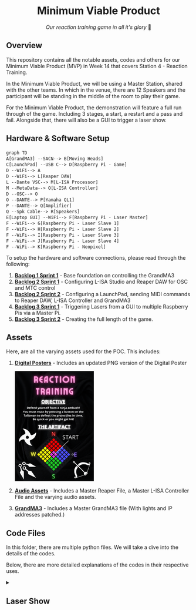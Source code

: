 <h1 align="center">
  Minimum Viable Product
</h1>

<p align="center">
  <i align="center">Our reaction training game in all it's glory </i>🤯
</p>

## Overview
This repository contains all the notable assets, codes and others for our Minimum Viable Product (MVP) in Week 14 that covers Station 4 - Reaction Training.

In the Minimum Viable Product, we will be using a Master Station, shared with the other teams. In which in the venue, there are 12 Speakers and the participant will be standing in the middle of the room to play their game.

For the Minimum Viable Product, the demonstration will feature a full run through of the game. Including 3 stages, a start, a restart and a pass and fail. Alongside that, there will also be a GUI to trigger a laser show.

## Hardware & Software Setup
```mermaid
graph TD
A[GrandMA3] --SACN--> B[Moving Heads]
C[LaunchPad] --USB C--> D[Raspberry Pi - Game]
D --WiFi--> A
D --WiFi--> L[Reaper DAW]
L --Dante VSC--> M[L-ISA Processor]
M --MetaData--> O[L-ISA Controller]
D --OSC--> O
O --DANTE--> P[Yamaha QL1]
P --DANTE--> Q[Amplifier]
Q --Spk Cable--> R[Speakers]
E[Laptop GUI] --WiFi--> F[Raspberry Pi - Laser Master]
F --WiFi--> G[Raspberry Pi - Laser Slave 1]
F --WiFi--> H[Raspberry Pi - Laser Slave 2]
F --WiFi--> I[Raspberry Pi - Laser Slave 3]
F --WiFi--> J[Raspberry Pi - Laser Slave 4]
F --WiFi--> K[Raspberry Pi - Neopixel]
```
To setup the hardware and software connections, please read through the following:
1. **[Backlog 1 Sprint 1](NYP-EGL314-MSP1/Backlog1%20Sprint1/B1S1.md)** - Base foundation on controlling the GrandMA3
2. **[Backlog 2 Sprint 1](NYP-EGL314-MSP1/Backlog%202%20Sprint1/B2S1.md)** - Configuring L-ISA Studio and Reaper DAW for OSC and MTC control
3. **[Backlog 2 Sprint 2](NYP-EGL314-MSP1/Backlog%202%20Sprint2/B2S2.md)** - Configuring a LaunchPad, sending MIDI commands to Reaper DAW, L-ISA Controller and GrandMA3
4. **[Backlog 3 Sprint 1](NYP-EGL314-MSP1/Backlog3%20Sprint1/B3S1.md)** - Triggering Lasers from a GUI to multiple Raspberry Pis via a Master Pi.
5. **[Backlog 3 Sprint 2](NYP-EGL314-MSP1/Backlog3%20Sprint2/B3S2.md)** - Creating the full length of the game.

## Assets
Here, are all the varying assets used for the POC. This includes:
1. **[Digital Posters](./Assets/Poster)** - Includes an updated PNG version of the Digital Poster

   <img src="./Assets/Poster.png" width =215px height=300px>
   
2. **[Audio Assets](./Assets/Audio%20Assets)** - Includes a Master Reaper File, a Master L-ISA Controller File and the varying audio assets.
3. **[GrandMA3](./Assets/GrandMA3)** - Includes a Master GrandMA3 file (With lights and IP addresses patched.)

## Code Files
In this folder, there are multiple python files. We will take a dive into the details of the codes.

Below, there are more detailed explanations of the codes in their respective uses.
<details><summary><h2>Laser Show</h2></summary>

In the laser show, it mainly revolves around [laser_gui.py](./laser_gui.py), [osclaser_server_V2.py](./osclaser_server_V2.py) and [osclaser_trigger_V2.py](./osclaser_trigger_V2.py).

For the laser show, this is how the code hierarchy would look like:
```mermaid
graph LR
A[laser_gui.py] --> B[osclaser_server_V2.py]
B --> C[osclaser_trigger_V2.py]
```
<details><summary><h3>laser_gui.py</h3></summary>
  
In laser_gui.py, there are a few things to note. Firstly, are the imports. Importing in the pythonosc library to be able to communicate with the Master Raspberry Pi and the Slave Raspberry Pi after. Also importing the [reaper_markers.py](./reaper_markers.py) code. These are all seen from lines 1 to 7.
  
```
from pythonosc import osc_server, dispatcher

from pythonosc import udp_client

import tkinter as tk

import reaper_markers

# import RPi.GPIO as GPIO

import time
```
With that, there is a need to set a send_addr, send_port and addr to be able to send a message to the Master Raspberry Pi, this can be seen from lines 131 to 133 where in this example, the send_addr is listed as `192.168.254.49`, then send_port listed as `2000` and the addr listed as `/print` which are the respective IP address and port of the Master Raspberry Pi
```
send_addr = "192.168.254.49"
send_port = 2000
addr = "/print"
```

Slightly late down in the code, there is another IP address and port used to send commands to a Neopixel LED Strip as well. This was set to `192.168.254.242` and the port is listed as `2005` following the functions above. This can be seen from lines 185 to 194.
```
def send_color(receiver_ip, receiver_port, r, g, b):  # Sends colour commands to the Neopixel
    client = udp_client.SimpleUDPClient(receiver_ip, receiver_port) 
    client.send_message("/color", [r, g, b])

def send_brightness(receiver_ip, receiver_port, brightness): # Sends brightness commands to the Neopixel
    client = udp_client.SimpleUDPClient(receiver_ip, receiver_port)
    client.send_message("/brightness", [brightness])

PI_B_ADDR = "192.168.254.242"  # Change to your RPi's IP address
PORT2 = 2005
```

After this, are the functions for the lasers. In here, we will just take a random function as an example since majority of them are similar.
```
def AllOffOneByOne():
    msg = ["1,1,0", "1,2,0", "2,1,0", "2,2,0", "3,1,0", "3,2,0",
           "4,1,0", "4,2,0", "5,1,0", "5,2,0", "6,1,0", "6,2,0",
           "7,1,0", "7,2,0", "8,1,0", "8,2,0", "9,1,0", "9,2,0",
           "10,1,0", "10,2,0", "11,1,0", "11,2,0", "12,1,0", "12,2,0"] # The messages to be sent to the Master Pi
    
    y = int(0) # Creating a variable called y.
    while y < len(msg): # A while loop that stays true for as long as y is not longer than the array called msg.
        time.sleep(0.03) # Can be removed based on whether you want a delay in between actions. e.g From first message to second message
        send_message(send_addr, send_port, addr, msg[y]) # To send command to Master Raspberry Pi
        print(msg[y]) 
        y += 1 # To increase the variable called y.

        if y == len(msg): # An if statement, when y is equals to the length of the array, it will stop the while loop.
            break 
```
Functions like these are then integrated into one big function for the laser show which can be seen here, along with explanations of what different lines do.
```
def lasersequence():
    try:
        Laser_SequenceRP() # A function that calls for Reaper to start playing the music.
    except Exception as e:
        print(f"Error in Laser_SequenceRP: {e}")
        return

    print("test")

    beat_gap = 60 / 101  # Time interval between beats 
    count = 0 # Start a variable count
    start_time = time.time() # Set start_time as the present time that the code was ran.

    try:
        while time.time() - start_time < 30: # For as long as when the current time minus starting time duration is lesser than 30, the loop will continue
            time.sleep(beat_gap) # To set the interval between actions as the gap between beats

            if count % 2 == 0: # Does it every even number.
                send_color(PI_B_ADDR, PORT2, 0, 0, 0) # Set no colour to Neopixels
                send_brightness(PI_B_ADDR, PORT2, 0) # Set no brightness to Neopixels
            else:
                send_color(PI_B_ADDR, PORT2, 255, 0, 0)
                send_brightness(PI_B_ADDR, PORT2, 0.3)

            # Using a dictionary to map counts to functions
            actions = {
                0: AllOff,
                1: AllOn,
                2: OddSpk,
                3: AllOff,
                4: AllOnOneByOne,
                5: AllOffOneByOne,
                6: crossfire,
                7: crossfireOpp,
                8: AllOff,
                9: AllOn,
                10: AllOffOneByOne,
                11: OneToThreeOn,
                12: FourToSixOn,
                13: SevenToNineOn,
                14: TenToTwelveOn,
                15: AllOff,
                16: OddSpk,
                17: EvenSpk,
                18: AllOff,
                19: OneToThreeOn,
                20: AllOff,
                21: AllOn,
                22: AllOff,
                23: OddSpk,
                24: EvenSpk,
                25: AllOnOneByOne,
                26: crossfire,
                27: crossfireOpp,
                28: TopHalf,
                29: BottomHalf,
                30: AllOffOneByOne,
                31: LeftHalf,
                32: RightHalf,
                33: AllOffOneByOne,
                34: AllOn,
                35: AllOff,
                36: OneToThreeOnOneByOne,
                37: SevenToNineOnOneByOne,
                38: AllOffOneByOne,
                39: AllOnOneByOne,
                40: AllOnOneByOne,
            }

            if count in actions: # Checking if the count still exists in the actions
                try:
                    actions[count]() # If the count has a definition in the dictionary, it will retrieve and call that function
                except Exception as e:
                    print(f"Error executing action for count {count}: {e}")

            print(count)
            count += 1 # Will increase the count each after delaying for each beat gap.

    except Exception as e:
        print(f"Error in main loop: {e}")

    try:
        AllOff()
        send_color(PI_B_ADDR, PORT2, 0, 0, 0)
        send_brightness(PI_B_ADDR, PORT2, 0)
        reaper_markers.play_stop()
        print(f"Counted {count} beats in 30 seconds.")  # max Count = 73/72
    except Exception as e:
        print(f"Error during cleanup: {e}")
```

</details>

<details><summary><h3>osclaser_server_V2.py</h3></summary>

In osclaser_server_V2.py, it is a code to be put into the Master Raspberry Pi to carry out 2 functions. One, receiving the commands from the Laser_Gui. Two, to send the received commands to the Slave Raspberry Pi which holds [osclaser_trigger_V2.py](./osclaser_trigger_V2.py). First, the receiver_ip and receiver_port is to be set to the respective values of the Master Raspberry Pi which in this example is `192.168.254.49` and `2003`. This was set on lines 10 and 11 of the code as seen below:
```
receiver_ip = "192.168.254.49" # Team A
receiver_port = 2003
```
Following this, is the function to enable the Master Raspberry Pi to receive the commands and re-send them out to the Slave Raspberry Pi. There will be explanation next to the respective codes to talk about their functions seen from lines 13 to 35.
```
# this function prints the arguments in received OSC messages
def print_args(addr, *args):
  if addr == "/print": # An If statement to detect for the messages with the address /print
    print(f"message received {args[0]}")
    msg = args[0] 
    var = args[0].split(',')
    spk = int(var[0].strip()) 
    addr = "/trigger" # Sets a new address before sending out the message to slave raspberry pi

    if 1 <= spk <= 3:
       send_addr = "192.168.254.197" #Team C (Updates the send_addr and send_port to the respective Slave Raspberry Pis)
       send_port = 2001
    elif 4 <= spk <= 6:
      send_addr = "192.168.254.101" #Team E
      send_port = 2002
    elif 7 <= spk <= 9:
      send_addr = "192.168.254.72" #Team B
      send_port = 2003
    elif 10 <= spk <= 12:
      send_addr = "192.168.254.236" #Team F
      send_port = 2004
    
    osc_client.send_message(send_addr, send_port, addr, msg)
```
</details>

<details><summary><h3>osclaser_trigger_V2.py</h3></summary>

In osclaser_trigger_V2.py, it is a code to be put into the Slave Raspberry Pis, this code will receive the commands from the Master Raspberry Pi and followed by using RPi.GPIO to trigger the different relay channels that will then turn on and off the lasers respectively. Since there is going to be a use of the RPi.GPIO pins, there will be a need to setup these GPIO pins as shown below and can be found from Lines 10 to 23:
```
# GPIO pin setup
r1_c1 = 21
r1_c2 = 20
r2_c1 = 26
r2_c2 = 19
r3_c1 = 3
r3_c2 = 2

GPIO.setmode(GPIO.BCM)
GPIO.setup(r1_c1, GPIO.OUT, initial=GPIO.HIGH) # Default on HIGH since the Relay is set on Normally Open.
GPIO.setup(r1_c2, GPIO.OUT, initial=GPIO.HIGH)
GPIO.setup(r2_c1, GPIO.OUT, initial=GPIO.HIGH)
GPIO.setup(r2_c2, GPIO.OUT, initial=GPIO.HIGH)
GPIO.setup(r3_c1, GPIO.OUT, initial=GPIO.HIGH)
GPIO.setup(r3_c2, GPIO.OUT, initial=GPIO.HIGH)
```
Following that, since it is receiving commands from the Master Raspberry Pi via OSC, there is a need to set a receiving_ip and receiving_port. In this example we will be using Team B's addresses set to `192.168.254.72` and `2003` respectively. This can be set at lines 26 and 27.
```
# Change the receiver_ip value to your RPi's IP address
receiver_ip = "192.168.254.72" # IP address of your Pi
receiver_port = 2003 # Team C: 2001, Team E: 2002, Team B: 2003, Team F: 2004
```
After this, would be the function to control the relays. Details and explanations of the code will appear as comments below:
```
# This function handles the received OSC messages and controls the GPIO pins
def control_relay(addr, *args):
    if addr == "/trigger": # Detects for messages with the address "/trigger"
        msg = args[0].split(',') # Splits the message received from the Master Raspberry Pi
        spk = int(msg[0].strip())
        channel = int(msg[1].strip()) # Will assign the value based on the split from the msg (e.g spk, channel, value) 
        value = int(msg[2].strip())  # First value of msg array will be speaker number,
                                      # second will be the relay channel and last will be the value to turn it on or Off
        print(f"The spk {spk} controlling channel {channel} and the value is {value}")
        if spk == 7: # Change according to spk number (refer to S536 drawing)
            if channel == 1:
                if value == 1:
                    GPIO.output(r1_c1, GPIO.LOW)
                    print("Relay 1 channel 1 turned ON")
                elif value == 0:
                    GPIO.output(r1_c1, GPIO.HIGH)
                    print("Relay 1 channel 1 turned OFF")
            elif channel == 2:
                if value == 1:
                    GPIO.output(r1_c2, GPIO.LOW)
                    print("Relay 1 channel 2 turned ON")
                elif value == 0:
                    GPIO.output(r1_c2, GPIO.HIGH)
                    print("Relay 1 channel 2 turned OFF")

        elif spk == 8: # Change according to spk number (refer to S536 drawing)
            if channel == 1:
                if value == 1:
                    GPIO.output(r2_c1, GPIO.LOW)
                    print("Relay 2 channel 1 turned ON")
                elif value == 0:
                    GPIO.output(r2_c1, GPIO.HIGH)
                    print("Relay 2 channel 1 turned OFF")
            elif channel == 2:
                if value == 1:
                    GPIO.output(r2_c2, GPIO.LOW)
                    print("Relay 2 channel 2 turned ON")
                elif value == 0:
                    GPIO.output(r2_c2, GPIO.HIGH)
                    print("Relay 2 channel 2 turned OFF")

        elif spk == 9: # Change according to spk number (refer to S536 drawing)
            if channel == 1:
                if value == 1:
                    GPIO.output(r3_c1, GPIO.LOW)
                    print("Relay 3 channel 1 turned ON")
                elif value == 0:
                    GPIO.output(r3_c1, GPIO.HIGH)
                    print("Relay 3 channel 1 turned OFF")
            elif channel == 2:
                if value == 1:
                    GPIO.output(r3_c2, GPIO.LOW)
                    print("Relay 3 channel 2 turned ON")
                elif value == 0:
                    GPIO.output(r3_c2, GPIO.HIGH)
                    print("Relay 3 channel 2 turned OFF")
```
</details>


<details><summary><h2>Reaction Time Game</summary></details>
